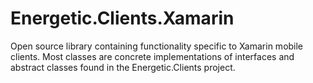 # Energetic.Clients.Xamarin
 Open source library containing functionality specific to Xamarin mobile clients. Most classes are concrete implementations of interfaces and abstract classes found in the Energetic.Clients project.
